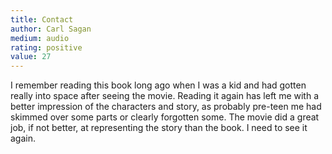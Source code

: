 ```yaml
---
title: Contact
author: Carl Sagan
medium: audio
rating: positive
value: 27
---
```


I remember reading this book long ago when I was a kid and had gotten really into space after seeing the movie. Reading it again has left me with a better impression of the characters and story, as probably pre-teen me had skimmed over some parts or clearly forgotten some. The movie did a great job, if not better, at representing the story than the book. I need to see it again.
